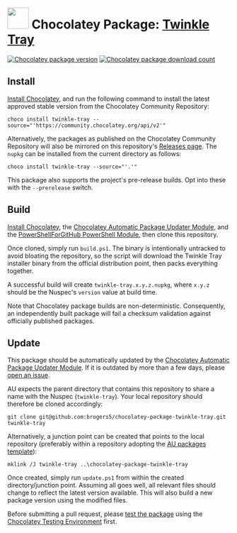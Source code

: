 # <img src="https://cdn.jsdelivr.net/gh/brogers5/chocolatey-package-twinkle-tray@800782d6afb5b6ab2e4dcefdb879bea194f0fef8/twinkle-tray.png" width="48" height="48"/> Chocolatey Package: [Twinkle Tray](https://community.chocolatey.org/packages/twinkle-tray)

[![Chocolatey package version](https://img.shields.io/chocolatey/v/twinkle-tray.svg)](https://community.chocolatey.org/packages/twinkle-tray)
[![Chocolatey package download count](https://img.shields.io/chocolatey/dt/twinkle-tray.svg)](https://community.chocolatey.org/packages/twinkle-tray)

## Install

[Install Chocolatey](https://chocolatey.org/install), and run the following command to install the latest approved stable version from the Chocolatey Community Repository:

```shell
choco install twinkle-tray --source="'https://community.chocolatey.org/api/v2'"
```

Alternatively, the packages as published on the Chocolatey Community Repository will also be mirrored on this repository's [Releases page](https://github.com/brogers5/chocolatey-package-twinkle-tray/releases). The `nupkg` can be installed from the current directory as follows:

```shell
choco install twinkle-tray --source="'.'"
```

This package also supports the project's pre-release builds. Opt into these with the `--prerelease` switch.

## Build

[Install Chocolatey](https://chocolatey.org/install), the [Chocolatey Automatic Package Updater Module](https://github.com/majkinetor/au), and the [PowerShellForGitHub PowerShell Module](https://github.com/microsoft/PowerShellForGitHub), then clone this repository.

Once cloned, simply run `build.ps1`. The binary is intentionally untracked to avoid bloating the repository, so the script will download the Twinkle Tray installer binary from the official distribution point, then packs everything together.

A successful build will create `twinkle-tray.x.y.z.nupkg`, where `x.y.z` should be the Nuspec's `version` value at build time.

Note that Chocolatey package builds are non-deterministic. Consequently, an independently built package will fail a checksum validation against officially published packages.

## Update

This package should be automatically updated by the [Chocolatey Automatic Package Updater Module](https://github.com/majkinetor/au). If it is outdated by more than a few days, please [open an issue](https://github.com/brogers5/chocolatey-package-twinkle-tray/issues).

AU expects the parent directory that contains this repository to share a name with the Nuspec (`twinkle-tray`). Your local repository should therefore be cloned accordingly:

```shell
git clone git@github.com:brogers5/chocolatey-package-twinkle-tray.git twinkle-tray
```

Alternatively, a junction point can be created that points to the local repository (preferably within a repository adopting the [AU packages template](https://github.com/majkinetor/au-packages-template)):

```shell
mklink /J twinkle-tray ..\chocolatey-package-twinkle-tray
```

Once created, simply run `update.ps1` from within the created directory/junction point. Assuming all goes well, all relevant files should change to reflect the latest version available. This will also build a new package version using the modified files.

Before submitting a pull request, please [test the package](https://docs.chocolatey.org/en-us/community-repository/moderation/package-verifier#steps-for-each-package) using the [Chocolatey Testing Environment](https://github.com/chocolatey-community/chocolatey-test-environment) first.
